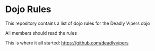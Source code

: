 Dojo Rules
==========

This repository contains a list of dojo rules for the Deadly Vipers dojo

All members should read the rules

This is where it all started: https://github.com/deadlyvipers
